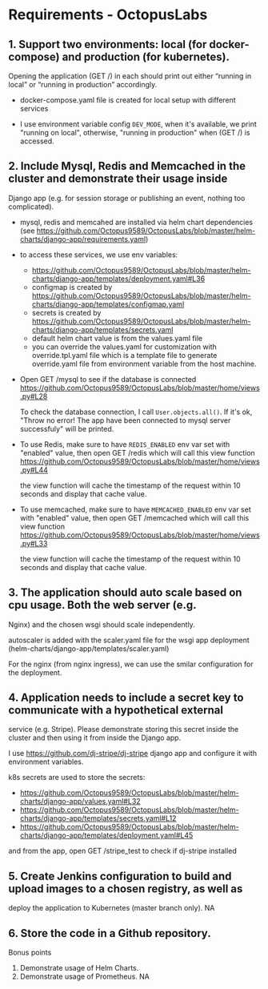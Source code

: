 # Requirements - OctopusLabs 

## 1. Support two environments: local​ (for docker-compose) and production​ (for kubernetes).
Opening the application (GET /) in each should print out either “running in local” or
“running in production” accordingly.

- docker-compose.yaml file is created for local setup with different services

- I use environment variable config `DEV_MODE`, when it's available, we print "running on local",
  otherwise, "running in production" when (GET /) is accessed.


## 2. Include Mysql, Redis and Memcached in the cluster and demonstrate their usage inside
Django app (e.g. for session storage or publishing an event, nothing too complicated).

- mysql, redis and memcahed are installed via helm chart dependencies (see https://github.com/Octopus9589/OctopusLabs/blob/master/helm-charts/django-app/requirements.yaml)

- to access these services, we use env variables:
  + https://github.com/Octopus9589/OctopusLabs/blob/master/helm-charts/django-app/templates/deployment.yaml#L36
  + configmap is created by https://github.com/Octopus9589/OctopusLabs/blob/master/helm-charts/django-app/templates/configmap.yaml
  + secrets is created by https://github.com/Octopus9589/OctopusLabs/blob/master/helm-charts/django-app/templates/secrets.yaml
  + default helm chart value is from the values.yaml file
  + you can override the values.yaml for customization with override.tpl.yaml file which is a template file
    to generate override.yaml file from environment variable from the host machine.

- Open GET /mysql to see if the database is connected https://github.com/Octopus9589/OctopusLabs/blob/master/home/views.py#L28
  
  To check the database connection, I call `User.objects.all()`. If it's ok, "Throw no error! The app have been connected to mysql server successfuly" will be printed.


- To use Redis, make sure to have `REDIS_ENABLED` env var set with "enabled" value,
  then open GET /redis which will call this view function https://github.com/Octopus9589/OctopusLabs/blob/master/home/views.py#L44

  the view function will cache the timestamp of the request within 10 seconds and display that cache value.


- To use memcached, make sure to have `MEMCACHED_ENABLED` env var set with "enabled" value,
  then open GET /memcached which will call this view function https://github.com/Octopus9589/OctopusLabs/blob/master/home/views.py#L33

  the view function will cache the timestamp of the request within 10 seconds and display that cache value.



## 3. The application should auto scale​ based on cpu usage. Both the web server (e.g.
Nginx) and the chosen wsgi should scale independently.

autoscaler is added with the scaler.yaml file for the wsgi app deployment (helm-charts/django-app/templates/scaler.yaml)

For the nginx (from nginx ingress), we can use the smilar configuration for the deployment.


## 4. Application needs to include a secret key​ to communicate with a hypothetical external
service (e.g. Stripe). Please demonstrate storing this secret inside the cluster and then
using it from inside the Django app.

I use https://github.com/dj-stripe/dj-stripe django app and configure it with environment variables.

k8s secrets are used to store the secrets:
- https://github.com/Octopus9589/OctopusLabs/blob/master/helm-charts/django-app/values.yaml#L32
- https://github.com/Octopus9589/OctopusLabs/blob/master/helm-charts/django-app/templates/secrets.yaml#L12
- https://github.com/Octopus9589/OctopusLabs/blob/master/helm-charts/django-app/templates/deployment.yaml#L45


and from the app, open GET /stripe_test to check if dj-stripe installed



## 5. Create Jenkins configuration to build and upload images to a chosen registry, as well as
deploy the application to Kubernetes (master branch only).
NA

## 6. Store the code in a Github repository.
Bonus points
1. Demonstrate usage of Helm Charts.
2. Demonstrate usage of Prometheus.
NA
